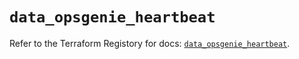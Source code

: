 # `data_opsgenie_heartbeat`

Refer to the Terraform Registory for docs: [`data_opsgenie_heartbeat`](https://registry.terraform.io/providers/opsgenie/opsgenie/0.6.33/docs/data-sources/heartbeat).
